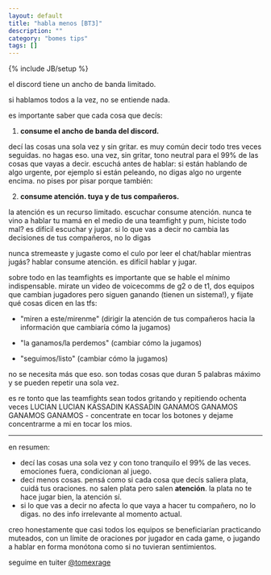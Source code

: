 ```yaml
---
layout: default
title: "habla menos [BT3]"
description: ""
category: "bomes tips"
tags: []
---
```

{% include JB/setup %}


el discord tiene un ancho de banda limitado.

si hablamos todos a la vez, no se entiende nada.

es importante saber que cada cosa que decís:


1) **consume el ancho de banda del discord.**

decí las cosas una sola vez y sin gritar. es muy común decir todo tres veces seguidas. no hagas eso. una vez, sin gritar, tono neutral para el 99% de las cosas que vayas a decir. escuchá antes de hablar: si están hablando de algo urgente, por ejemplo si están peleando, no digas algo no urgente encima. no pises por pisar porque también:

2) **consume atención. tuya y de tus compañeros.**


la atención es un recurso limitado. escuchar consume atención. nunca te vino a hablar tu mamá en el medio de una teamfight y pum, hiciste todo mal?  es difícil escuchar y jugar. si lo que vas a decir no cambia las decisiones de tus compañeros, no lo digas


nunca stremeaste y jugaste como el culo por leer el chat/hablar mientras jugás? hablar consume atención. es difícil hablar y jugar. 

sobre todo en las teamfights es importante que se hable el mínimo indispensable. mirate un video de voicecomms de g2 o de t1, dos equipos que cambian jugadores pero siguen ganando (tienen un sistema!), y fijate qué cosas dicen en las tfs:


* "miren a este/mirenme" (dirigir la atención de tus compañeros hacia la información que cambiaría cómo la jugamos)

* "la ganamos/la perdemos" (cambiar cómo la jugamos)

* "seguimos/listo" (cambiar cómo la jugamos)


no se necesita más que eso. son todas cosas que duran 5 palabras máximo y se pueden repetir una sola vez.

es re tonto que las teamfights sean todos gritando y repitiendo ochenta veces LUCIAN LUCIAN KASSADIN KASSADIN GANAMOS GANAMOS GANAMOS GANAMOS - concentrate en tocar los botones y dejame concentrarme a mi en tocar los mios.


<hr>
en resumen: 

* decí las cosas una sola vez y con tono tranquilo el 99% de las veces. emociones fuera, condicionan al juego.
* decí menos cosas. pensá como si cada cosa que decís saliera plata, cuidá tus oraciones. no salen plata pero salen **atención**. la plata no te hace jugar bien, la atención sí.
* si lo que vas a decir no afecta lo que vaya a hacer tu compañero, no lo digas. no des info irrelevante al momento actual.


creo honestamente que casi todos los equipos se beneficiarían practicando muteados, con un límite de oraciones por jugador en cada game, o jugando a hablar en forma monótona como si no tuvieran sentimientos.

seguime en tuiter [@tomexrage](twitter.com/tomexrage)







